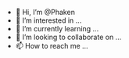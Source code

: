 - 👋 Hi, I’m @Phaken
- 👀 I’m interested in ...
- 🌱 I’m currently learning ...
- 💞️ I’m looking to collaborate on ...
- 📫 How to reach me ...

<!---
Phaken/Phaken is a ✨ special ✨ repository because its `README.md` (this file) appears on your GitHub profile.
You can click the Preview link to take a look at your changes.
--->
